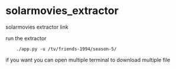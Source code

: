 # solarmovies_extractor
solarmovies extractor link

run the extractor 

		./app.py -u /tv/friends-1994/season-5/

if you want you can open multiple terminal to download multiple file

